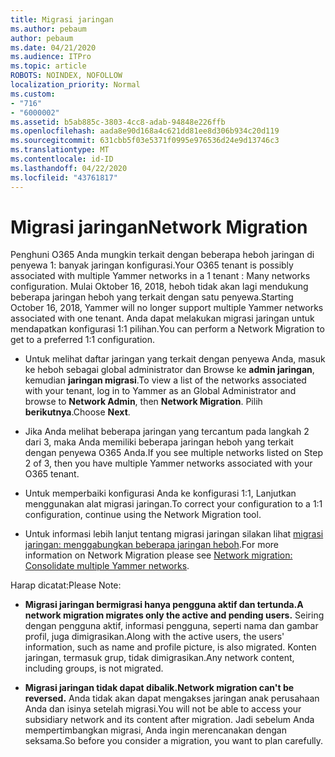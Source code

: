 ```yaml
---
title: Migrasi jaringan
ms.author: pebaum
author: pebaum
ms.date: 04/21/2020
ms.audience: ITPro
ms.topic: article
ROBOTS: NOINDEX, NOFOLLOW
localization_priority: Normal
ms.custom:
- "716"
- "6000002"
ms.assetid: b5ab885c-3803-4cc8-adab-94848e226ffb
ms.openlocfilehash: aada8e90d168a4c621dd81ee8d306b934c20d119
ms.sourcegitcommit: 631cbb5f03e5371f0995e976536d24e9d13746c3
ms.translationtype: MT
ms.contentlocale: id-ID
ms.lasthandoff: 04/22/2020
ms.locfileid: "43761817"
---
```

# <a name="network-migration"></a><span data-ttu-id="57dd2-102">Migrasi jaringan</span><span class="sxs-lookup"><span data-stu-id="57dd2-102">Network Migration</span></span>

<span data-ttu-id="57dd2-103">Penghuni O365 Anda mungkin terkait dengan beberapa heboh jaringan di penyewa 1: banyak jaringan konfigurasi.</span><span class="sxs-lookup"><span data-stu-id="57dd2-103">Your O365 tenant is possibly associated with multiple Yammer networks in a 1 tenant : Many networks configuration.</span></span> <span data-ttu-id="57dd2-104">Mulai Oktober 16, 2018, heboh tidak akan lagi mendukung beberapa jaringan heboh yang terkait dengan satu penyewa.</span><span class="sxs-lookup"><span data-stu-id="57dd2-104">Starting October 16, 2018, Yammer will no longer support multiple Yammer networks associated with one tenant.</span></span> <span data-ttu-id="57dd2-105">Anda dapat melakukan migrasi jaringan untuk mendapatkan konfigurasi 1:1 pilihan.</span><span class="sxs-lookup"><span data-stu-id="57dd2-105">You can perform a Network Migration to get to a preferred 1:1 configuration.</span></span>
  
- <span data-ttu-id="57dd2-106">Untuk melihat daftar jaringan yang terkait dengan penyewa Anda, masuk ke heboh sebagai global administrator dan Browse ke **admin jaringan**, kemudian **jaringan migrasi**.</span><span class="sxs-lookup"><span data-stu-id="57dd2-106">To view a list of the networks associated with your tenant, log in to Yammer as an Global Administrator and browse to **Network Admin**, then **Network Migration**.</span></span> <span data-ttu-id="57dd2-107">Pilih **berikutnya**.</span><span class="sxs-lookup"><span data-stu-id="57dd2-107">Choose **Next**.</span></span>

- <span data-ttu-id="57dd2-108">Jika Anda melihat beberapa jaringan yang tercantum pada langkah 2 dari 3, maka Anda memiliki beberapa jaringan heboh yang terkait dengan penyewa O365 Anda.</span><span class="sxs-lookup"><span data-stu-id="57dd2-108">If you see multiple networks listed on Step 2 of 3, then you have multiple Yammer networks associated with your O365 tenant.</span></span>

- <span data-ttu-id="57dd2-109">Untuk memperbaiki konfigurasi Anda ke konfigurasi 1:1, Lanjutkan menggunakan alat migrasi jaringan.</span><span class="sxs-lookup"><span data-stu-id="57dd2-109">To correct your configuration to a 1:1 configuration, continue using the Network Migration tool.</span></span>

- <span data-ttu-id="57dd2-110">Untuk informasi lebih lanjut tentang migrasi jaringan silakan lihat [migrasi jaringan: menggabungkan beberapa jaringan heboh](https://docs.microsoft.com/yammer/configure-your-yammer-network/consolidate-multiple-yammer-networks).</span><span class="sxs-lookup"><span data-stu-id="57dd2-110">For more information on Network Migration please see [Network migration: Consolidate multiple Yammer networks](https://docs.microsoft.com/yammer/configure-your-yammer-network/consolidate-multiple-yammer-networks).</span></span>

<span data-ttu-id="57dd2-111">Harap dicatat:</span><span class="sxs-lookup"><span data-stu-id="57dd2-111">Please Note:</span></span>
  
- <span data-ttu-id="57dd2-112">**Migrasi jaringan bermigrasi hanya pengguna aktif dan tertunda.**</span><span class="sxs-lookup"><span data-stu-id="57dd2-112">**A network migration migrates only the active and pending users.**</span></span> <span data-ttu-id="57dd2-113">Seiring dengan pengguna aktif, informasi pengguna, seperti nama dan gambar profil, juga dimigrasikan.</span><span class="sxs-lookup"><span data-stu-id="57dd2-113">Along with the active users, the users' information, such as name and profile picture, is also migrated.</span></span> <span data-ttu-id="57dd2-114">Konten jaringan, termasuk grup, tidak dimigrasikan.</span><span class="sxs-lookup"><span data-stu-id="57dd2-114">Any network content, including groups, is not migrated.</span></span>

- <span data-ttu-id="57dd2-115">**Migrasi jaringan tidak dapat dibalik.**</span><span class="sxs-lookup"><span data-stu-id="57dd2-115">**Network migration can't be reversed.**</span></span> <span data-ttu-id="57dd2-116">Anda tidak akan dapat mengakses jaringan anak perusahaan Anda dan isinya setelah migrasi.</span><span class="sxs-lookup"><span data-stu-id="57dd2-116">You will not be able to access your subsidiary network and its content after migration.</span></span> <span data-ttu-id="57dd2-117">Jadi sebelum Anda mempertimbangkan migrasi, Anda ingin merencanakan dengan seksama.</span><span class="sxs-lookup"><span data-stu-id="57dd2-117">So before you consider a migration, you want to plan carefully.</span></span>
